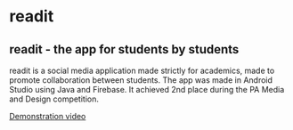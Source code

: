 # readit
## readit - the app for students by students
 
 readit is a social media application made strictly for academics, made to promote collaboration between students. The app was made in Android Studio using Java and Firebase. It achieved 2nd place during the PA Media and Design competition.

[Demonstration video](https://drive.google.com/file/d/1GJxq1AWCfQilCVMasJjtPOlX0IqgnYeh/view?usp=sharing)
